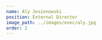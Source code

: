 ```yaml
---
name: Aly Jesionowski
position: External Director
image_path: ../images/exec/aly.jpg
order: 2
---
```

